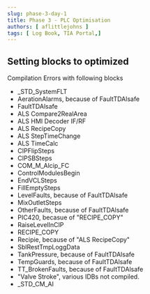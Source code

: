 ```yaml
---
slug: phase-3-day-1
title: Phase 3 - PLC Optimisation
authors: [ aflittlejohns ]
tags: [ Log Book, TIA Portal,]
---
```


## Setting blocks to optimized

Compilation Errors with following blocks
- _STD_SystemFLT
- AerationAlarms, because of FaultTDAlsafe
- FaultTDAlsafe
- ALS Compare2RealArea
- ALS HMI Decoder IF/RF
- ALS RecipeCopy
- ALS StepTimeChange
- ALS TimeCalc
- CIPFlipSteps
- CIPSBSteps
- COM_M_Alcip_FC
- ControlModulesBegin
- EndVCLSteps
- FillEmptySteps
- LevelFaults, because of FaultTDAlsafe
- MixOutletSteps
- OtherFaults, because of FaultTDAlsafe
- PIC420, becasue of "RECIPE_COPY"
- RaiseLevelInCIP
- RECIPE_COPY
- Recipie, because of "ALS RecipeCopy" 
- SblRestTmpLoggData
- TankPressure, because of FaultTDAlsafe
- TempGuards, because of FaultTDAlsafe
- TT_BrokenFaults, because of FaultTDAlsafe
- "Valve Stroke", various IDBs not compiled.
- _STD_CM_AI
